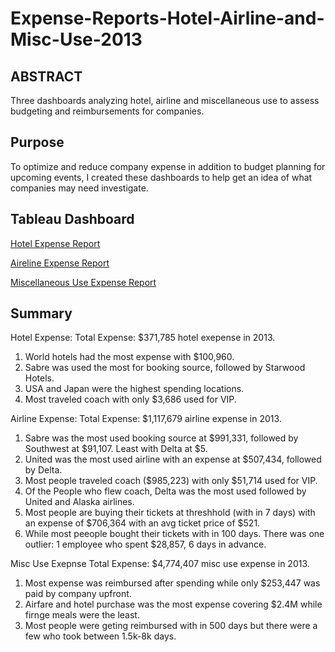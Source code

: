 # Expense-Reports-Hotel-Airline-and-Misc-Use-2013


## ABSTRACT

Three dashboards analyzing hotel, airline and miscellaneous use to assess budgeting and reimbursements for companies.

## Purpose 

To optimize and reduce company expense in addition to budget planning for upcoming events, I created these dashboards to help get an idea of what companies may need investigate. 

## Tableau Dashboard 

<a href="https://public.tableau.com/app/profile/kishan.patel2847/viz/HotelExpenseReport2013/HotelExepnse">Hotel Expense Report</a>

<a href="https://public.tableau.com/app/profile/kishan.patel2847/viz/AirlineExpenseReport2013/AirlineExpense">Aireline Expense Report</a>

<a href="https://public.tableau.com/app/profile/kishan.patel2847/viz/TotalExpenseReport2013/ExpenseReport">Miscellaneous Use Expense Report</a>

## Summary

Hotel Expense:
Total Expense: $371,785 hotel exepense in 2013.
1. World hotels had the most expense with $100,960. 
2. Sabre was used the most for booking source, followed by Starwood Hotels.  
3. USA and Japan were the highest spending locations. 
4. Most traveled coach with only $3,686 used for VIP. 

Airline Expense:
Total Expense: $1,117,679 airline expense in 2013.
1. Sabre was the most used booking source at $991,331, followed by Southwest at $91,107. Least with Delta at $5.
2. United was the most used airline with an expense at $507,434, followed by Delta.
3. Most people traveled coach ($985,223) with only $51,714 used for VIP. 
4. Of the People who flew coach, Delta was the  most used followed by United and Alaska airlines. 
5. Most people are buying their tickets at threshhold (with in 7 days) with an expense of $706,364 with an avg ticket price of $521. 
6. While most peeople bought their tickets with in 100 days. There was one outlier: 1 employee who spent $28,857, 6 days in advance. 

Misc Use Exepnse 
Total Expense: $4,774,407 misc use expense in 2013.
1. Most expense was reimbursed after spending while only $253,447 was paid by company upfront. 
2. Airfare and hotel purchase was the most expense covering $2.4M while firnge meals were the least. 
3. Most people were geting reimbursed with in 500 days but there were a few who took between 1.5k-8k days. 

